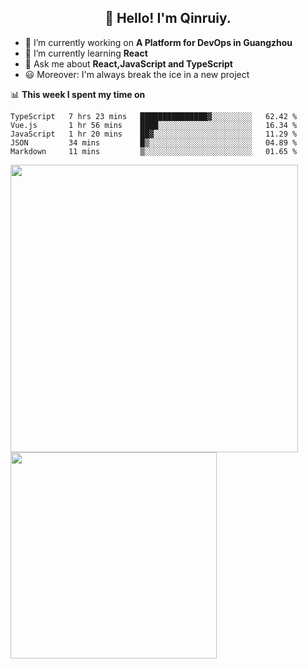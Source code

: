 <h2 align="center">👋 Hello! I'm Qinruiy.</h2>


- 🔭 I’m currently working on **A Platform for DevOps in Guangzhou**
- 🌱 I’m currently learning **React**
- 💬 Ask me about **React,JavaScript and TypeScript**
- 😃 Moreover: I'm always break the ice in a new project

📊 **This week I spent my time on**

<!--START_SECTION:waka-->
```text
TypeScript   7 hrs 23 mins   ███████████████▓░░░░░░░░░   62.42 % 
Vue.js       1 hr 56 mins    ████░░░░░░░░░░░░░░░░░░░░░   16.34 % 
JavaScript   1 hr 20 mins    ██▓░░░░░░░░░░░░░░░░░░░░░░   11.29 % 
JSON         34 mins         █▒░░░░░░░░░░░░░░░░░░░░░░░   04.89 % 
Markdown     11 mins         ▒░░░░░░░░░░░░░░░░░░░░░░░░   01.65 % 
```
<!--END_SECTION:waka-->

<p>
<img align="left" width="460" src="https://github-readme-stats.vercel.app/api?username=Qinruiy&custom_title=Qrinruiy's Github Stats&theme=graywhite&hide_border=true"/> <img align="left" width="330" src="https://github-readme-stats.vercel.app/api/top-langs/?username=Qinruiy&layout=compact&theme=graywhite&hide_border=true"/>
</p>
